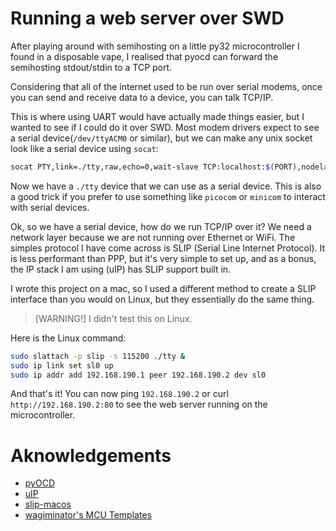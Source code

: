 # Running a web server over SWD
After playing around with semihosting on a little py32 microcontroller I found in a disposable vape, I realised that pyocd can forward the semihosting stdout/stdin to a TCP port.

Considering that all of the internet used to be run over serial modems, once you can send and receive data to a device, you can talk TCP/IP.

This is where using UART would have actually made things easier, but I wanted to see if I could do it over SWD. Most modem drivers expect to see a serial device(`/dev/ttyACM0` or similar), but we can make any unix socket look like a serial device using `socat`:
```sh
socat PTY,link=./tty,raw,echo=0,wait-slave TCP:localhost:$(PORT),nodelay
```

Now we have a `./tty` device that we can use as a serial device. This is also a good trick if you prefer to use something like `picocom` or `minicom` to interact with serial devices.

Ok, so we have a serial device, how do we run TCP/IP over it? We need a network layer because we are not running over Ethernet or WiFi.
The simples protocol I have come across is SLIP (Serial Line Internet Protocol). It is less performant than PPP, but it's very simple to set up, and as a bonus, the IP stack I am using (uIP) has SLIP support built in.

I wrote this project on a mac, so I used a different method to create a SLIP interface than you would on Linux, but they essentially do the same thing.

> [WARNING!]
> I didn't test this on Linux.

Here is the Linux command:
```sh
sudo slattach -p slip -s 115200 ./tty &
sudo ip link set sl0 up
sudo ip addr add 192.168.190.1 peer 192.168.190.2 dev sl0
```

And that's it! You can now ping `192.168.190.2` or curl `http://192.168.190.2:80` to see the web server running on the microcontroller.


# Aknowledgements
 - [pyOCD](https://github.com/pyocd/pyOCD)
 - [uIP](https://github.com/adamdunkels/uip/tree/uip-0-9)
 - [slip-macos](https://github.com/jackqu7/slip-macos)
 - [wagiminator's MCU Templates](https://github.com/wagiminator/MCU-Templates)
